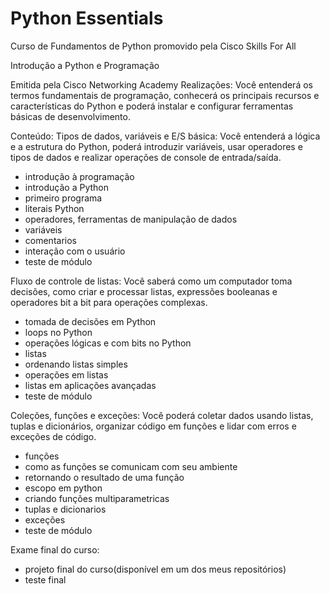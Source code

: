 # Python Essentials
 Curso de Fundamentos de Python promovido pela Cisco Skills For All

Introdução a Python e Programação

Emitida pela Cisco Networking Academy
Realizações:
Você entenderá os termos fundamentais de programação, conhecerá os principais recursos e características do Python e poderá instalar e configurar ferramentas básicas de desenvolvimento.

Conteúdo:
Tipos de dados, variáveis e E/S básica:
Você entenderá a lógica e a estrutura do Python, poderá introduzir variáveis, usar operadores e tipos de dados e realizar operações de console de entrada/saída.
  - introdução à programação
  - introdução a Python
  - primeiro programa
  - literais Python
  - operadores, ferramentas de manipulação de dados
  - variáveis
  - comentarios
  - interação com o usuário
  - teste de módulo

Fluxo de controle de listas:
Você saberá como um computador toma decisões, como criar e processar listas, expressões booleanas e operadores bit a bit para operações complexas.
  - tomada de decisões em Python
  - loops no Python
  - operações lógicas e com bits no Python
  - listas
  - ordenando listas simples
  - operações em listas
  - listas em aplicações avançadas
  - teste de módulo

Coleções, funções e exceções:
Você poderá coletar dados usando listas, tuplas e dicionários, organizar código em funções e lidar com erros e exceções de código.
 - funções
 - como as funções se comunicam com seu ambiente
 - retornando o resultado de uma função
 - escopo em python
 - criando funções multiparametricas
 - tuplas e dicionarios
 - exceções
 - teste de módulo
 
Exame final do curso:
 - projeto final do curso(disponível em um dos meus repositórios)
 - teste final
